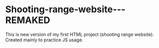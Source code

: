 # Shooting-range-website---REMAKED
This is new version of my first HTML project (shooting range website). Created mainly to practice JS usage.
